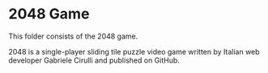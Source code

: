 # 2048 Game

This folder consists of the 2048 game.

2048 is a single-player sliding tile puzzle video game written by Italian web developer Gabriele Cirulli and published on GitHub.


